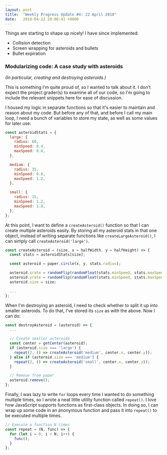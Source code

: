 ```yaml
---
layout: post
title:  "Weekly Progress Update #4: 22 April 2018"
date:   2018-04-22 20:06:41 +0800
---
```


Things are starting to shape up nicely! I have since implemented:
- Collision detection
- Screen wrapping for asteroids and bullets
- Bullet expiration

### Modularizing code: A case study with asteroids

_(In particular, creating and destroying asteroids.)_

This is something I'm quite proud of, so I wanted to talk about it. I don't expect the project grader(s) to examine all of our code, so I'm going to include the relevant snippets here for ease of discussion.

I housed my logic in separate functions so that it's easier to maintain and reason about my code. But before any of that, and before I call my main loop, I need a bunch of variables to store my state, as well as some values for later use:

```js
const asteroidStats = {
  large: {
    radius: 60,
    minSpeed: 0.4,
    maxSpeed: 0.8,
  },

  medium: {
    radius: 35,
    minSpeed: 0.8,
    maxSpeed: 1.2,
  },

  small: {
    radius: 15,
    minSpeed: 1.2,
    maxSpeed: 1.8,
  },
};
```

At this point, I want to define a `createAsteroid()` function so that I can create multiple asteroids easily. By storing all my asteroid stats in that one object, instead of writing separate functions like `createLargeAsteroid()`, I can simply call `createAsteroid('large')`.

```js
const createAsteroid = (size, x = halfWidth, y = halfHeight) => {
  const stats = asteroidStats[size];

  const asteroid = paper.circle(x, y, stats.radius);

  asteroid.xrate = randomFlip(randomFloat(stats.minSpeed, stats.maxSpeed));
  asteroid.yrate = randomFlip(randomFloat(stats.minSpeed, stats.maxSpeed));
  asteroid.size = size;

  ...
};
```

When I'm destroying an asteroid, I need to check whether to split it up into smaller asteroids. To do that, I've stored its `size` as with the above. Now I can do:

```js
const destroyAsteroid = (asteroid) => {
  ...

  // Create smaller asteroids
  const center = getCenter(asteroid);
  if (asteroid.size === 'large') {
    repeat(2, () => createAsteroid('medium', center.x, center.y));
  } else if (asteroid.size === 'medium') {
    repeat(2, () => createAsteroid('small', center.x, center.y));
  }

  // Remove from paper
  asteroid.remove();
};
```

Finally, I was lazy to write `for` loops every time I wanted to do something multiple times, so I wrote a neat little utility function called `repeat()`. I love how JavaScript supports functions as first-class objects. In doing so, I can wrap up some code in an anonymous function and pass it into `repeat()` to be executed multiple times.

```js
// Execute a function N times
const repeat = (N, func) => {
  for (let i = 0; i < N; i++) {
    func();
  }
};
```
